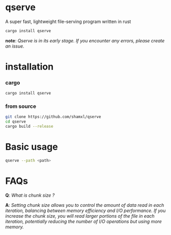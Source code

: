 # qserve

A super fast, lightweight file-serving program written in rust

```bash
cargo install qserve
```

**note**: *Qserve is in its early stage. If you encounter any errors, please create an issue.*

# installation

### cargo
```bash
cargo install qserve 
```

### from source

```bash
git clone https://github.com/shamxl/qserve
cd qserve
cargo build --release
```

# Basic usage

```bash
qserve --path <path>
```

# FAQs 

**Q**: *What is chunk size ?*

**A**: *Setting chunk size allows you to control the amount of data read in each iteration, balancing between memory efficiency and I/O performance. If you increase the chunk size, you will read larger portions of the file in each iteration, potentially reducing the number of I/O operations but using more memory.*
